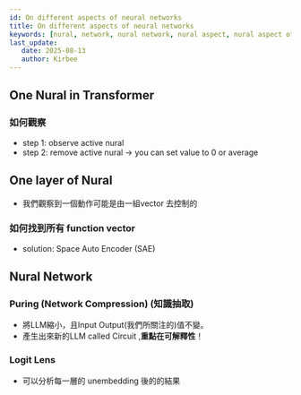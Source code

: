 ```yaml
---
id: On different aspects of neural networks
title: On different aspects of neural networks
keywords: [nural, network, nural network, nural aspect, nural aspect of neural network]
last_update:
   date: 2025-08-13
   author: Kirbee
---
```


## One Nural in Transformer

### 如何觀察
- step 1: observe active nural
- step 2: remove active nural -> you can set value to 0 or average

## One layer of Nural
- 我們觀察到一個動作可能是由一組vector 去控制的

### 如何找到所有 function vector 
- solution: Space Auto Encoder (SAE)

## Nural Network 

### Puring (Network Compression) (知識抽取)
- 將LLM縮小，且Input Output(我們所關注的)值不變。
- 產生出來新的LLM called Circuit ,**重點在可解釋性**！

### Logit Lens
- 可以分析每一層的 unembedding 後的的結果
